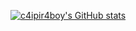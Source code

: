 [![c4ipir4boy's GitHub stats](https://github-readme-stats.vercel.app/api?username=c4ipir4boy)](https://github.com/c4ipir4boy/github-readme-stats)

<!--
- 💞️ I’m looking to collaborate on Simple projects to increase my knologe and portfolio, or jobs at my level.
- 📫 How to reach me: Dm on insta :p https://www.instagram.com/beirut.not.god/
c4ipir4boy/c4ipir4boy is a ✨ special ✨ repository because its `README.md` (this file) appears on your GitHub profile.
You can click the Preview link to take a look at your changes.
--->
